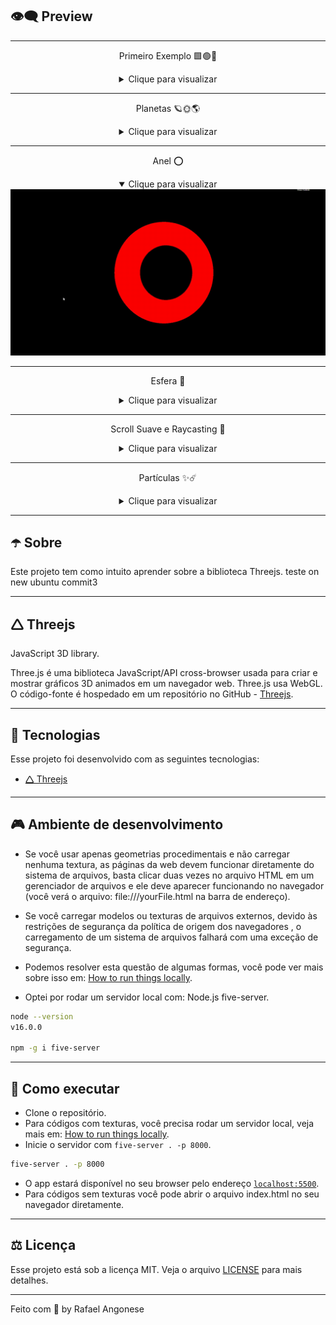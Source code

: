 ## 👁️‍🗨️ **Preview**

---

<div align="center">

Primeiro Exemplo 🟩🟢🔺

<details>
<summary>Clique para visualizar</summary>
<img alt="index" src=".github/animation.gif">
</details>

---

Planetas 🪐🌞🌎

<details>
<summary>Clique para visualizar</summary>
<img alt="index" src=".github/planets.gif">
</details>

---

Anel ⭕️

<details open>
<summary>Clique para visualizar</summary>
<img alt="index" src=".github/ring.gif">
</details>


---

Esfera 🔮

<details>
<summary>Clique para visualizar</summary>
<img alt="index" src=".github/sphere.gif">
</details>

---

Scroll Suave e Raycasting 🎨

<details>
<summary>Clique para visualizar</summary>
<img alt="index" src=".github/smooth_scroll.gif">
</details>

---

Partículas ✨☄️

<details>
<summary>Clique para visualizar</summary>
<img alt="index" src=".github/particles.gif">
</details>

</div>

---

## ☂️ **Sobre**

Este projeto tem como intuito aprender sobre a biblioteca Threejs. teste on new ubuntu commit3

---

## 🛆 **Threejs**

JavaScript 3D library.

Three.js é uma biblioteca JavaScript/API cross-browser usada para criar e mostrar gráficos 3D animados em um navegador web. Three.js usa WebGL. O código-fonte é hospedado em um repositório no GitHub - [Threejs](https://github.com/mrdoob/three.js).

---

## 🧪 **Tecnologias**

Esse projeto foi desenvolvido com as seguintes tecnologias:

- [🛆 Threejs](https://threejs.org/)

---

## 🎮 **Ambiente de desenvolvimento**

- Se você usar apenas geometrias procedimentais e não carregar nenhuma textura, as páginas da web devem funcionar diretamente do sistema de arquivos, basta clicar duas vezes no arquivo HTML em um gerenciador de arquivos e ele deve aparecer funcionando no navegador (você verá o arquivo: file:///yourFile.html na barra de endereço).

- Se você carregar modelos ou texturas de arquivos externos, devido às restrições de segurança da política de origem dos navegadores , o carregamento de um sistema de arquivos falhará com uma exceção de segurança.

- Podemos resolver esta questão de algumas formas, você pode ver mais sobre isso em: [How to run things locally](https://threejs.org/docs/index.html#manual/en/introduction/How-to-run-things-locally).

- Optei por rodar um servidor local com: Node.js five-server.

```bash
node --version
v16.0.0

npm -g i five-server
```

---

## **🚀 Como executar**

- Clone o repositório.
- Para códigos com texturas, você precisa rodar um servidor local, veja mais em: [How to run things locally](https://threejs.org/docs/index.html#manual/en/introduction/How-to-run-things-locally).
- Inicie o servidor com `five-server . -p 8000`.

```bash
five-server . -p 8000
```

- O app estará disponível no seu browser pelo endereço [`localhost:5500`](http://localhost:5500).
- Para códigos sem texturas você pode abrir o arquivo index.html no seu navegador diretamente.

---

## ⚖️ **Licença**

Esse projeto está sob a licença MIT. Veja o arquivo [LICENSE](LICENSE.md) para mais detalhes.

---

Feito com 💜 by Rafael Angonese

